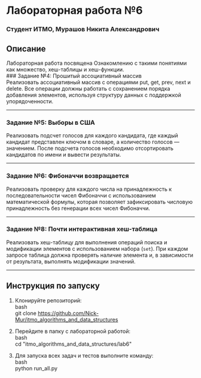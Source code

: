 # Лабораторная работа №6
### Студент ИТМО, Мурашов Никита Александрович

## Описание  
  
 Лабораторная работа посвящена Ознакомлению с такими понятиями как множество, хеш-таблицы и хеш-функции.          
                                                                                                                        ### Задание №4: Прошитый ассоциативный массив   
Реализовать ассоциативный массив с операциями put, get, prev, next и delete. Все операции должны работать с сохранением порядка добавления элементов, используя структуру данных с поддержкой упорядоченности. 
 
--- 
 
### Задание №5: Выборы в США   
Реализовать подсчет голосов для каждого кандидата, где каждый кандидат представлен ключом в словаре, а количество голосов — значением. После подсчета голосов необходимо отсортировать кандидатов по имени и вывести результаты. 
 
--- 
 
### Задание №6: Фибоначчи возвращается   
Реализовать проверку для каждого числа на принадлежность к последовательности чисел Фибоначчи с использованием математической формулы, которая позволяет зафиксировать числовую принадлежность без генерации всех чисел Фибоначчи. 
 
--- 
 
### Задание №8: Почти интерактивная хеш-таблица   
Реализовать хеш-таблицу для выполнения операций поиска и модификации элементов с использованием набора (`set`). При каждом запросе таблица должна проверять наличие элемента и, в зависимости от результата, выполнять модификации значений. 
  
---  
  
## Инструкция по запуску  
  
1. Клонируйте репозиторий:  
   bash  
   git clone https://github.com/Nick-Mur/itmo_algorithms_and_data_structures  
     
  
2. Перейдите в папку с лабораторной работой:  
   bash  
   cd "itmo_algorithms_and_data_structures/lab6"  
     
  
3. Для запуска всех задач и тестов выполните команду:  
   bash  
   python run_all.py